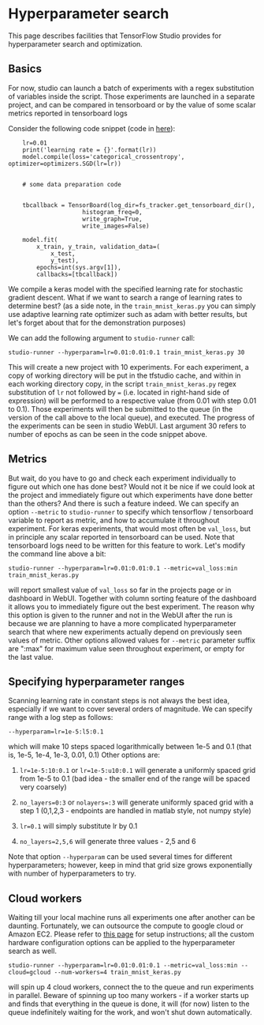 # Hyperparameter search 
This page describes facilities that TensorFlow Studio provides for hyperparameter search and optimization. 

## Basics
For now, studio can launch a batch of experiments with a regex substitution of variables inside the script. Those experiments are launched in a separate project, and can be compared in tensorboard or 
by the value of some scalar metrics reported in tensorboard logs 

Consider the following code snippet (code in [here](../studio/helloworld/train_mnist_keras.py)):
    
        lr=0.01
        print('learning rate = {}'.format(lr))
        model.compile(loss='categorical_crossentropy', optimizer=optimizers.SGD(lr=lr))

     
        # some data preparation code
    

        tbcallback = TensorBoard(log_dir=fs_tracker.get_tensorboard_dir(),
                         histogram_freq=0,
                         write_graph=True,
                         write_images=False)

        model.fit(
            x_train, y_train, validation_data=(
                x_test,
                y_test),
            epochs=int(sys.argv[1]),
            callbacks=[tbcallback])


We compile a keras model with the specified learning rate for stochastic gradient descent. What if we want to search a range of learning rates to determine best? (as a side note, in the `train_mnist_keras.py` you can simply use adaptive learning rate optimizer such as adam with better results, but let's forget about that for the demonstration purposes)

We can add the following argument to `studio-runner` call:

    studio-runner --hyperparam=lr=0.01:0.01:0.1 train_mnist_keras.py 30

This will create a new project with 10 experiments. For each experiment, a copy of working directory will be put in the tfstudio cache, and within in each working directory copy, in the script `train_mnist_keras.py` regex substitution of `lr` not followed by `=` (i.e. located in right-hand side of expression) will be performed to a respective value (from 0.01 with step 0.01 to 0.1). Those experiments will then be submitted to the queue (in the version of the call above to the local queue), and executed. The progress of the experiments can be seen in studio WebUI. Last argument 30 refers to number of epochs as can be seen in the code snippet above. 


## Metrics
But wait, do you have to go and check each experiment individually to figure out which one has done best? Would not it be nice if we could look at the project and immediately figure out which experiments have done better than the others? And there is such a feature indeed. We can specify an option `--metric` to `studio-runner` to specify which tensorflow / tensorboard variable to report as metric, and how to accumulate it throughout experiment. For keras experiments, that would most often be `val_loss`, but in principle any scalar reported in tensorboard can be used. Note that tensorboard logs need to be written for this feature to work. Let's modify the command line above a bit:

    studio-runner --hyperparam=lr=0.01:0.01:0.1 --metric=val_loss:min train_mnist_keras.py

will report smallest value of `val_loss` so far in the projects page or in dashboard in WebUI. Together with column sorting feature of the dashboard it allows you to immediately figure out the best experiment. The reason why this option is given to the runner and not in the WebUI after the run is because we are planning to have a more complicated hyperparameter search that where new experiments actually depend on previously seen values of metric. Other options allowed values for `--metric` parameter suffix are ":max" for maximum value seen throughout experiment, or empty for the last value. 


## Specifying hyperparameter ranges
Scanning learning rate in constant steps is not always the best idea, especially if we want to cover several orders of magnitude. We can specify range with a log step as follows:

    --hyperparam=lr=1e-5:l5:0.1

which will make 10 steps spaced logarithmically between 1e-5 and 0.1 (that is, 1e-5, 1e-4, 1e-3, 0.01, 0.1)
Other options are:

1. `lr=1e-5:10:0.1` or `lr=1e-5:u10:0.1` will generate a uniformly spaced grid from 1e-5 to 0.1 (bad idea - the smaller end of the range will be spaced very coarsely)

2. `no_layers=0:3` or `nolayers=:3` will generate uniformly spaced grid with a step 1 (0,1,2,3 - endpoints are handled in matlab style, not numpy style)

3. `lr=0.1` will simply substitute lr by 0.1

4. `no_layers=2,5,6` will generate three values - 2,5 and 6 


Note that option `--hyperparam` can be used several times for different hyperparameters; however, keep in mind that grid size grows exponentially with number of hyperparameters to try. 


## Cloud workers
Waiting till your local machine runs all experiments one after another can be daunting. Fortunately, we can outsource the compute to google cloud or Amazon EC2. 
Please refer to [this page](cloud.md) for setup instructions; all the custom hardware configuration options can be applied to the hyperparameter search as well. 

    studio-runner --hyperparam=lr=0.01:0.01:0.1 --metric=val_loss:min --cloud=gcloud --num-workers=4 train_mnist_keras.py

will spin up 4 cloud workers, connect the to the queue and run experiments in parallel. Beware of spinning up too many workers - if a worker starts up and finds that everything in the queue is done, it will (for now) listen to the queue indefinitely waiting for the work, and won't shut down automatically.






